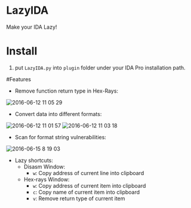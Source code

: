 # LazyIDA
Make your IDA Lazy!

# Install
1. put `LazyIDA.py` into `plugin` folder under your IDA Pro installation path.

#Features
  - Remove function return type in Hex-Rays:
  
![2016-06-12 11 05 29](https://cloud.githubusercontent.com/assets/5360374/15991889/2dad5d62-30f2-11e6-8d4b-e4efb0b73c77.png)

  - Convert data into different formats:
  
![2016-06-12 11 01 57](https://cloud.githubusercontent.com/assets/5360374/15991854/b813070a-30f1-11e6-931e-08ae85355cca.png)
![2016-06-12 11 03 18](https://cloud.githubusercontent.com/assets/5360374/15991863/e5271146-30f1-11e6-89ac-bafd46eb1e45.png)
  - Scan for format string vulnerabilities:
  
![2016-06-15 8 19 03](https://cloud.githubusercontent.com/assets/5360374/16064234/da39aa8c-32d1-11e6-89b8-1709cef270f5.png)
  - Lazy shortcuts:
    - Disasm Window: 
      - `w`: Copy address of current line into clipboard
    - Hex-rays Window: 
      - `w`: Copy address of current item into clipboard
      - `c`: Copy name of current item into clipboard
      - `v`: Remove return type of current item
